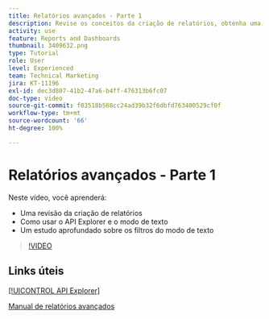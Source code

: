 ```yaml
---
title: Relatórios avançados - Parte 1
description: Revise os conceitos da criação de relatórios, obtenha uma introdução ao [!UICONTROL API Explorer] e o modo de texto e veja um estudo aprofundado sobre os filtros do modo de texto.
activity: use
feature: Reports and Dashboards
thumbnail: 3409632.png
type: Tutorial
role: User
level: Experienced
team: Technical Marketing
jira: KT-11196
exl-id: dec3d807-41b2-47a6-b4ff-476313b6fc07
doc-type: video
source-git-commit: f03518b568cc24ad39b32f6dbfd763400529cf0f
workflow-type: tm+mt
source-wordcount: '66'
ht-degree: 100%

---
```


# Relatórios avançados - Parte 1

Neste vídeo, você aprenderá:

* Uma revisão da criação de relatórios
* Como usar o API Explorer e o modo de texto
* Um estudo aprofundado sobre os filtros do modo de texto

>[!VIDEO](https://video.tv.adobe.com/v/3409632/?quality=12&learn=on&enablevpops)

## Links úteis

[[!UICONTROL API Explorer]](https://developer.adobe.com/workfront/api-explorer/)

[Manual de relatórios avançados](/help/assets/advanced-reporting-manual.pdf)
